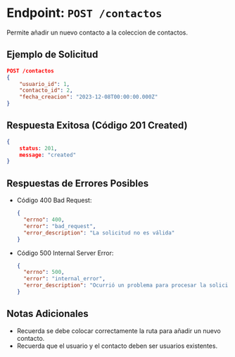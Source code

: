 <!-- Documentacion de un endpoint post que añade un nuevo contacto a la coleccion contactos -->

# Endpoint: `POST /contactos`

Permite añadir un nuevo contacto a la coleccion de contactos.

## Ejemplo de Solicitud

```json
POST /contactos
{
    "usuario_id": 1,
    "contacto_id": 2,
    "fecha_creacion": "2023-12-08T00:00:00.000Z"
}
```

## Respuesta Exitosa (Código 201 Created)

```json
{
    status: 201,
    message: "created"
}
```

## Respuestas de Errores Posibles

- Código 400 Bad Request:

  ```json
  {
    "errno": 400,
    "error": "bad_request",
    "error_description": "La solicitud no es válida"
  }
  ```

- Código 500 Internal Server Error:

  ```json
  {
    "errno": 500,
    "error": "internal_error",
    "error_description": "Ocurrió un problema para procesar la solicitud"
  }
  ```

## Notas Adicionales

- Recuerda se debe colocar correctamente la ruta para añadir un nuevo contacto.
- Recuerda que el usuario y el contacto deben ser usuarios existentes.
